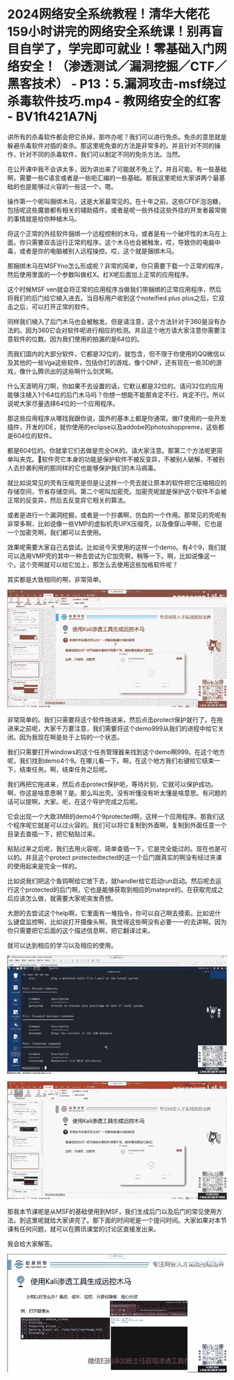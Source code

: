 # 2024网络安全系统教程！清华大佬花159小时讲完的网络安全系统课！别再盲目自学了，学完即可就业！零基础入门网络安全！（渗透测试／漏洞挖掘／CTF／黑客技术） - P13：5.漏洞攻击-msf绕过杀毒软件技巧.mp4 - 教网络安全的红客 - BV1ft421A7Nj

讲所有的杀毒软件都会把它杀掉，那咋办呢？我们可以进行免杀。免杀的意思就是躲避杀毒软件对插的查杀。那这里呢免查的方法是非常多的。并且针对不同的操作，针对不同的杀毒软件，我们可以制定不同的免杀方法。当然。

在公开课中我不会讲太多，因为讲出来了可能就不免上了。并且可能。有一些基础啊，需要一些C语言或者是一些呃汇编的一些基础。那我这里呢给大家讲两个最基础的也是能够过火容的一些这一个。嗯。

操作第一个呢叫捆绑木马，这是大家最常见的。在十年之前。这些CFDF泡泡糖，包括呢这些魔兽都有相关的辅助插件。或者是呢一些外挂这些外挂的开发者最常做的事情就是给你种植木马。

将这个正常的外挂软件捆绑一个远程控制的木马，或者是有一个破坏性的木马在上面，你只需要双击运行正常的程序。这个木马也会被触发，哎，导致你的电脑中毒，或者是你的电脑被别人远程操控。哎，这个就是捆绑木马。

那捆绑木马在MSFYno怎么形成呢？非常的简单，你只需要下载一个正常的程序，然后使用里面的一个参数叫做杠X。杠X呢后面加上正常的应用程序。

这个时候MSF ven就会将正常的应用程序当做我们带捆绑的正常应用程序，然后将我们的后门给它植入进去。当目标用户收到这个noteified plus plus之后，它双击之后，可以打开正常的软件。

同样我们植入了后门木马也会被触发。但是请注意，这个方法针对于360是没有办法的。因为360它会对软件呢进行相应的检测。并且这个地方请大家注意你需要注意软件的位数。因为我们使用的拍漏的是64位的。

而我们国内的大部分软件，它都是32位的，就包含，但不限于你使用的QQ微信以及其他的一些Vga这些软件，包括你打的游戏，像个DNF，还有现在一些3D的游戏，像什么腾讯出的这些啊什么剑灵啊。

什么天涯明月刀啊，你如果不去设置的话，它默认都是32位的。请问32位的应用能够注植入1个64位的后门木马吗？你想一想能不能那肯定不行，肯定不行。所以说呢大家尽量选择64位的一个应用程序。

那这些应用程序从哪找我跟你说，国外的基本上都是你通常。做IT使用的一些开发插件，开发的IDE，就你使用的eclipse以及addobe的photoshoppreme，这些都是604位的软件。

都是604位的。你就拿它们去做是完全OK的。请大家注意。那第二个方法呢更简单叫夹克。🎼软件壳它本身的功能是保护软件不被反变异，不被别人破解，不被别人去抄袭利用的那同样的它也能够保护我们的木马病毒。

就比如说常见的壳有压缩壳是但是让这样一个壳去就让原本的软件把它压缩相应的存储空间，节省存储空间。第二个呢叫加密壳。加密壳呢就是保护这个软件不会被正常的反变异，然后去反变异它相关的算法。

或者是进行一个漏洞挖掘，或者是一个抄袭啊，仿血的一个作用。那常见的壳呢有非常多啊，比如说像一些VMP的虚拟机壳UPX压缩壳，以及像穿山甲啊，它也是一个加密壳啊，我们都可以去使用。

效果呢需要大家自己去尝试。比如说今天使用的这样一个demo。有4个9，我们就可以选用VMP壳的其中一种去尝试为它加壳啊，稍等一下。啊，比如说像这一个。这个壳啊就可以给它加上，那怎么去使用这些加格软件呢？

其实都是大致相同的啊，非常简单。

![](img/1c2800623cfb2022fcb1431fb8e46e4a_1.png)

非常简单的。我们只需要将这个软件拖进来，然后点击protect保护就行了。在拖进来之前呢，大家千万要注意，我们需要将这个demo999从我们的进程中给它关闭。因为我现在啊是处于上钩的一个状态。

我们只需要打开windows的这个任务管理器来找到这个demo啊999。在这个地方呢，我们找到demo4个9。在哪儿看一下。啊，在这个地方我们右键给它结束一下，结束任务。啊，结束任务之后呢。

我们再把它拖进来，然后点击protect保护呃，等待片刻，它就可以保护成功。啊，你这是啥意思啊？是。那么叫出壳。没有听懂没有听太懂是啥意思。有问题的话可以提啊，大家。呃，在这个导护完成之后呢。

它会出现一个大致3MB的demo4个9protected啊，这样一个应用程序。那我们这个程序呢它就是可以过火容的。我们可以将它复制到外面啊，复制到外面任意一个目录去查插一下，把它粘贴过来。

粘贴过来之后呢，我们去用火容呢，简单查插一下，它是完全能过的。现在也是可以的。并且这个protect protectedtected的这一个后门跟真实的啊没有经过夹课的使用起来是完全一样的。

比如说我们把这个鱼钩啊给它放下去，就handler给它启动run启动。然后呢去运行这个protected的后门啊，它也是能够获取到相应的matepre的。在获取完成之后应该怎么做，就需要大家呢突发奇想。

大胆的去尝试这个help啊，它里面有一堆指令，你可以自己啊去摸索。比如说什么键盘监控啊，比如说打开摄像头啊，我觉得这些啊没有必要一一的去讲啊。因为你只需要把它后面的这个描述信息啊，把它翻译过来。

就可以达到相应的学习以及相应的使用。

![](img/1c2800623cfb2022fcb1431fb8e46e4a_3.png)

![](img/1c2800623cfb2022fcb1431fb8e46e4a_4.png)

那我本节课呢是从MSF的基础使用到MSF，我们生成后门以及后门的常见使用方法。到这里呢就给大家讲完了。那下面的时间呢是一个提问时间。大家如果对本节课有任何问题，就可以在腾讯课堂的讨论区直接发出来。

我会给大家解答。

![](img/1c2800623cfb2022fcb1431fb8e46e4a_6.png)